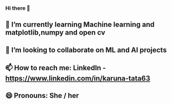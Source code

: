 ### Hi there 👋
## 🌱 I’m currently learning Machine learning and matplotlib,numpy and open cv
## 👯 I’m looking to collaborate on ML and AI projects
## 📫 How to reach me: LinkedIn - https://www.linkedin.com/in/karuna-tata63
## 😄 Pronouns: She / her
